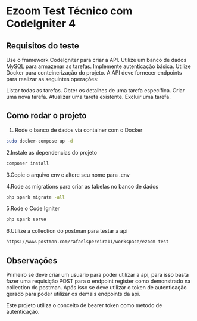 # Ezoom Test Técnico com CodeIgniter 4

## Requisitos do teste

Use o framework CodeIgniter para criar a API.
Utilize um banco de dados MySQL para armazenar as tarefas.
Implemente autenticação básica.
Utilize Docker para conteinerização do projeto.
A API deve fornecer endpoints para realizar as seguintes operações:

Listar todas as tarefas.
Obter os detalhes de uma tarefa específica.
Criar uma nova tarefa.
Atualizar uma tarefa existente.
Excluir uma tarefa.

## Como rodar o projeto

1. Rode o banco de dados via container com o Docker

```bash
sudo docker-compose up -d
```

2.Instale as dependencias do projeto

```bash
composer install
```

3.Copie o arquivo env e altere seu nome para .env

4.Rode as migrations para criar as tabelas no banco de dados

```bash
php spark migrate -all
```

5.Rode o Code Igniter

```bash
php spark serve
```

6.Utilize a collection do postman para testar a api

```bash
https://www.postman.com/rafaelspereira11/workspace/ezoom-test
```

## Observações

Primeiro se deve criar um usuario para poder utilizar a api, para isso basta fazer uma requisição POST para o endpoint register como demonstrado na collection do postman. Após isso se deve utilizar o token de autenticação gerado para poder utilizar os demais endpoints da api.

Este projeto utiliza o conceito de bearer token como metodo de autenticação.
